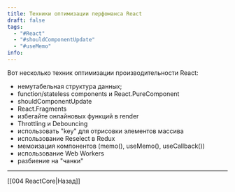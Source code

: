 ```yaml
---
title: Техники оптимизации перфоманса React
draft: false
tags:
  - "#React"
  - "#shouldComponentUpdate"
  - "#useMemo"
info:
---
```

Вот несколько техник оптимизации производительности React:

* немутабельная структура данных;
* function/stateless components и React.PureComponent
* shouldComponentUpdate
* React.Fragments
* избегайте онлайновых функций в render
* Throttling и Debouncing
* использовать "key" для отрисовки элементов массива
* использование Reselect в Redux
* мемоизация компонентов (memo(), useMemo(), useCallback())
* использование Web Workers
* разбиение на "чанки"

---

[[004 ReactCore|Назад]]